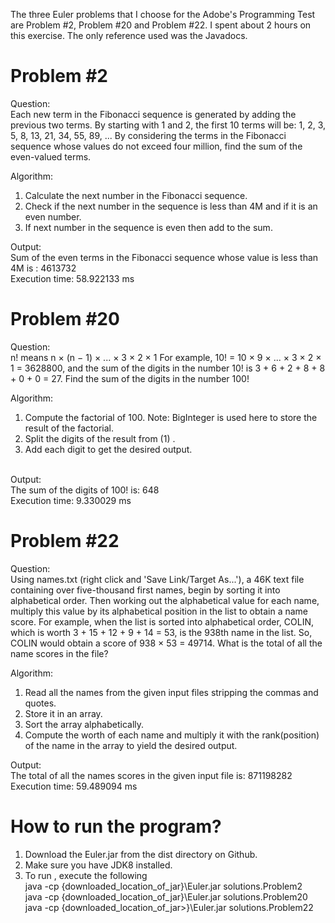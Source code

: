 The three Euler problems that I choose for the Adobe's Programming Test are Problem #2, Problem #20 and Problem #22. I spent about 2 hours on this exercise. The only reference used was the Javadocs.

Problem #2
===================================
Question:<br/>
Each new term in the Fibonacci sequence is generated by adding the previous two terms. By starting with 1 and 2, the first 10 terms will be:
1, 2, 3, 5, 8, 13, 21, 34, 55, 89, ...
By considering the terms in the Fibonacci sequence whose values do not exceed four million, find the sum of the even-valued terms.

Algorithm:<br/>
1. Calculate the next number in the Fibonacci sequence.<br/>
2. Check if the next number in the sequence is less than 4M and if it is an even number.<br/>
3. If next number in the sequence is even then add to the sum.<br/>

Output:<br/>
Sum of the even terms in the Fibonacci sequence whose value is less than 4M is : 4613732<br/>
Execution time: 58.922133 ms


Problem #20
===================================
Question:<br/>
n! means n × (n − 1) × ... × 3 × 2 × 1
For example, 10! = 10 × 9 × ... × 3 × 2 × 1 = 3628800,
and the sum of the digits in the number 10! is 3 + 6 + 2 + 8 + 8 + 0 + 0 = 27.
Find the sum of the digits in the number 100!

Algorithm:<br/>
1. Compute the factorial of 100. Note: BigInteger is used here to store the result of the factorial.<br/>
2. Split the digits of the result from (1) .<br/>
3. Add each digit to get the desired output.<br/><br/>

Output:<br/>
The sum of the digits of 100! is: 648<br/>
Execution time: 9.330029 ms


Problem #22
========================================
Question:<br/>
Using names.txt (right click and 'Save Link/Target As...'), a 46K text file containing over five-thousand first names, begin by sorting it into alphabetical order. Then working out the alphabetical value for each name, multiply this value by its alphabetical position in the list to obtain a name score.
For example, when the list is sorted into alphabetical order, COLIN, which is worth 3 + 15 + 12 + 9 + 14 = 53, is the 938th name in the list. So, COLIN would obtain a score of 938 × 53 = 49714.
What is the total of all the name scores in the file?

Algorithm:<br/>
1. Read all the names from the given input files stripping the commas and quotes.<br/>
2. Store it in an array.<br/>
3. Sort the array alphabetically.<br/>
4. Compute the worth of each name and multiply it with the rank(position) of the name in the array to yield the desired output.<br/>

Output:<br/>
The total of all the names scores in the given input file is: 871198282<br/>
Execution time: 59.489094 ms

How to run the program?
===================================
1. Download the Euler.jar from the dist directory on Github.<br/>
2. Make sure you have JDK8 installed.<br/>
3. To run , execute the following<br/>
java -cp {downloaded_location_of_jar}\Euler.jar solutions.Problem2<br/>
java -cp {downloaded_location_of_jar}\Euler.jar solutions.Problem20<br/>
java -cp {downloaded_location_of_jar>}\Euler.jar solutions.Problem22<br/>
